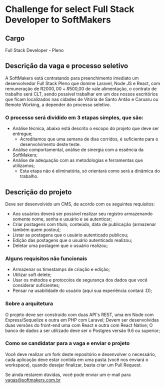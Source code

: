 # Challenge for select Full Stack Developer to SoftMakers

## Cargo

Full Stack Developer - Pleno

## Descrição da vaga e processo seletivo

A SoftMakers está contratando para preenchimento imediato um desenvolvedor Full Stack Pleno que domine Laravel, Node JS e React, com remuneração de R$2000,00 + R$500,00 de vale alimentação, o contrato de trabalho será CLT, sendo possível trabalhar em um dos nossos escritórios que ficam localizados nas cidades de Vitória de Santo Antão e Caruaru ou Remote Working, a depender do processo seletivo.

### O processo será dividido em 3 etapas simples, que são:

- Análise técnica, abaixo está descrito o escopo do projeto que deve ser entregue;
    - Acreditamos que uma semana de dias corridos, é suficiente para o desenvolvimento deste teste.
- Análise comportamental, análise de sinergia com a essência da SoftMakers;
- Análise de adequação com as metodologias e ferramentas que utilizamos;
    - Esta etapa não é eliminatória, só orientará como será a dinâmica do trabalho.

## Descrição do projeto

Deve ser desenvolvido um CMS, de acordo com os seguintes requisitos:

- Aos usuários deverá ser possível realizar seu registro armazenando somente nome, senha e usuário e se autenticar;
- Criar postagens com título, conteúdo, data de publicação (armazenar também quem postou);
- Listar as postagens que o usuário autenticado publicou;
- Edição das postagens que o usuário autenticado realizou;
- Deletar uma postagem que o usuário realizou;

### Alguns requisitos não funcionais

- Armazenar os timestamps de criação e edição;
- Utilizar soft delete;
- Usar os métodos e protocolos de segurança dos dados que você considerar suficientes;
- Pensar na usabilidade do usuário (aqui sua experiência contará :D);

### Sobre a arquitetura

O projeto deve ser construído com duas API's REST, uma em Node com Express/Sequelize e outra em PHP com Laravel;
Devem ser desenvolvidas duas versões do front-end uma com React e outra com React Native;
O banco de dados a ser utilizado deve ser o Postgres versão 9.6 ou superior;

### Como se candidatar para a vaga e enviar o projeto

Você deve realizar um fork deste repositório e desenvolver o necessário, 
cada aplicação deve estar contida em uma pasta (você nos enviará o workspace), quando desejar finalizar, basta criar um Pull Request.

Se ainda restarem dúvidas, você pode enviar um e-mail para [vagas@softmakers.com.br](mailto:vagas@softmakers.com.br)

